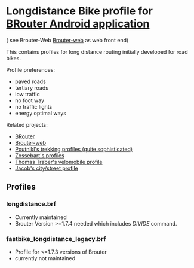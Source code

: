 # Longdistance Bike profile for [BRouter Android application](http://brouter.de/brouter/) 

( see Brouter-Web [Brouter-web](http://brouter.de/brouter-web/) as web front end)
 
This contains profiles for long distance routing initially developed for road bikes.

Profile preferences:

   * paved roads
   * tertiary roads
   * low traffic
   * no foot way
   * no traffic lights
   * energy optimal ways


Related projects\:  
   * [BRouter](https://github.com/abrensch/brouter)
   * [Brouter-web](https://github.com/nrenner/brouter-web)
   * [Poutnikl's trekking profiles (quite sophisticated)](https://github.com/poutnikl/Brouter-profiles)
   * [Zossebart's profiles](https://github.com/zossebart/brouter-mtb)  
   * [Thomas Traber's velomobile profile](https://github.com/ThomasTraber/brouter_profiles_and_testing)
   * [Jacob's city/street profile](https://github.com/utack/utack_brouter_data)
   
## Profiles
### longdistance.brf
   * Currently maintained
   * Brouter Version >=1.7.4 needed which includes _DIVIDE_ command.

### fastbike_longdistance_legacy.brf
   * Profile for <=1.7.3 versions of Brouter
   * currently not maintained
